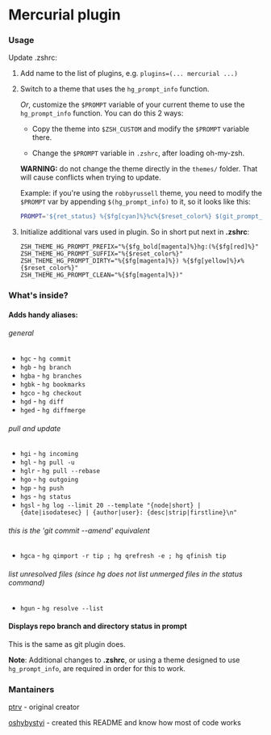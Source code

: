 # Mercurial plugin

### Usage
Update .zshrc:

1. Add name to the list of plugins, e.g. `plugins=(... mercurial ...)`

2. Switch to a theme that uses the `hg_prompt_info` function.

   _Or_, customize the `$PROMPT` variable of your current theme to use the `hg_prompt_info` function.
   You can do this 2 ways:
   
   - Copy the theme into `$ZSH_CUSTOM` and modify the `$PROMPT` variable there.

   - Change the `$PROMPT` variable in `.zshrc`, after loading oh-my-zsh.

   **WARNING:** do not change the theme directly in the `themes/` folder. That will cause conflicts when trying to update.

   Example: if you're using the `robbyrussell` theme, you need to modify the `$PROMPT` var by appending `$(hg_prompt_info)` to it, so it looks like this:

   ```zsh
   PROMPT='${ret_status} %{$fg[cyan]%}%c%{$reset_color%} $(git_prompt_info)$(hg_prompt_info)'
   ```

3. Initialize additional vars used in plugin. So in short put next in **.zshrc**:

   ```
   ZSH_THEME_HG_PROMPT_PREFIX="%{$fg_bold[magenta]%}hg:(%{$fg[red]%}"
   ZSH_THEME_HG_PROMPT_SUFFIX="%{$reset_color%}"
   ZSH_THEME_HG_PROMPT_DIRTY="%{$fg[magenta]%}) %{$fg[yellow]%}✗%{$reset_color%}"
   ZSH_THEME_HG_PROMPT_CLEAN="%{$fg[magenta]%})"
   ```

### What's inside?
#### Adds handy aliases:
###### general
* `hgc` - `hg commit`
* `hgb` - `hg branch`
* `hgba` - `hg branches`
* `hgbk` - `hg bookmarks`
* `hgco` - `hg checkout`
* `hgd`  - `hg diff`
* `hged` - `hg diffmerge`

###### pull and update
* `hgi` - `hg incoming`
* `hgl` - `hg pull -u`
* `hglr` - `hg pull --rebase`
* `hgo` - `hg outgoing`
* `hgp` - `hg push`
* `hgs` - `hg status`
* `hgsl` - `hg log --limit 20 --template "{node|short} | {date|isodatesec} | {author|user}: {desc|strip|firstline}\n"`

###### this is the 'git commit --amend' equivalent
* `hgca` - `hg qimport -r tip ; hg qrefresh -e ; hg qfinish tip`

###### list unresolved files (since hg does not list unmerged files in the status command)
* `hgun` - `hg resolve --list`

#### Displays repo branch and directory status in prompt
This is the same as git plugin does.

**Note**: Additional changes to **.zshrc**, or using a theme designed to use `hg_prompt_info`, are required in order for this to work.

### Mantainers
[ptrv](https://github.com/ptrv) - original creator

[oshybystyi](https://github.com/oshybystyi) - created this README and know how most of code works
